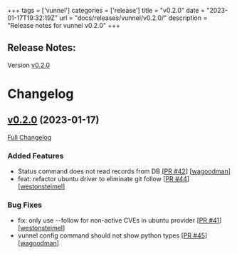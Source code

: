+++
tags = ['vunnel']
categories = ['release']
title = "v0.2.0"
date = "2023-01-17T19:32:19Z"
url = "docs/releases/vunnel/v0.2.0/"
description = "Release notes for vunnel v0.2.0"
+++

## Release Notes:
Version [v0.2.0](https://github.com/anchore/vunnel/releases/tag/v0.2.0)

# Changelog

## [v0.2.0](https://github.com/anchore/vunnel/tree/v0.2.0) (2023-01-17)

[Full Changelog](https://github.com/anchore/vunnel/compare/v0.1.4...v0.2.0)

### Added Features

- Status command does not read records from DB [[PR #42](https://github.com/anchore/vunnel/pull/42)] [[wagoodman](https://github.com/wagoodman)]
- feat: refactor ubuntu driver to eliminate git follow [[PR #44](https://github.com/anchore/vunnel/pull/44)] [[westonsteimel](https://github.com/westonsteimel)]

### Bug Fixes

- fix: only use --follow for non-active CVEs in ubuntu provider [[PR #41](https://github.com/anchore/vunnel/pull/41)] [[westonsteimel](https://github.com/westonsteimel)]
- vunnel config command should not show python types [[PR #45](https://github.com/anchore/vunnel/pull/45)] [[wagoodman](https://github.com/wagoodman)]
